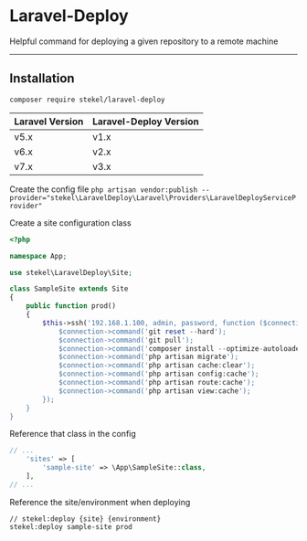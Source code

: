 # Laravel-Deploy

Helpful command for deploying a given repository to a remote machine

----

## Installation

`composer require stekel/laravel-deploy`

| Laravel Version | Laravel-Deploy Version |
| --- | --- |
| v5.x | v1.x |
| v6.x | v2.x |
| v7.x | v3.x |

Create the config file
`php artisan vendor:publish --provider="stekel\LaravelDeploy\Laravel\Providers\LaravelDeployServiceProvider"`

Create a site configuration class
```php
<?php

namespace App;

use stekel\LaravelDeploy\Site;

class SampleSite extends Site
{
    public function prod()
    {
        $this->ssh('192.168.1.100, admin, password, function ($connection) {
            $connection->command('git reset --hard');
            $connection->command('git pull');
            $connection->command('composer install --optimize-autoloader --no-dev');
            $connection->command('php artisan migrate');
            $connection->command('php artisan cache:clear');
            $connection->command('php artisan config:cache');
            $connection->command('php artisan route:cache');
            $connection->command('php artisan view:cache');
        });
    }
}
```

Reference that class in the config
```php
// ...   
    'sites' => [
        'sample-site' => \App\SampleSite::class,
    ],
// ... 
```

Reference the site/environment when deploying
```
// stekel:deploy {site} {environment}
stekel:deploy sample-site prod
```
